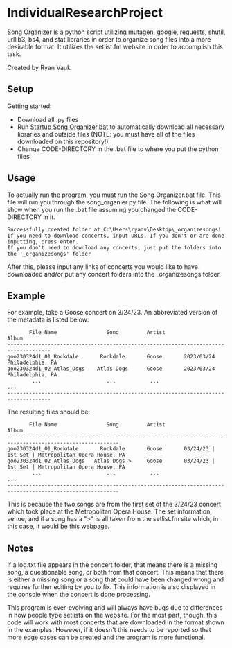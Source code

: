 # IndividualResearchProject
Song Organizer is a python script utilizing mutagen, google, requests, shutil, urllib3, bs4, and stat libraries in order to organize song files into a more desirable format. It utilizes the setlist.fm website in order to accomplish this task.

Created by Ryan Vauk
## Setup
Getting started:
- Download all .py files
- Run [Startup Song Organizer.bat]([https://github.com/RyanVauk/IndividualResearchProject/blob/main/startup_song_organizer.py](https://github.com/RyanVauk/Live-Song-Organizer/blob/main/Startup%20Song%20Organizer.bat)) to automatically download all necessary libraries and outside files (NOTE: you must have all of the files downloaded on this repository!)
- Change CODE-DIRECTORY in the .bat file to where you put the python files
## Usage
To actually run the program, you must run the Song Organizer.bat file. This file will run you through the song_organier.py file. The following is what will show when you run the .bat file assuming you changed the CODE-DIRECTORY in it.
```
Successfully created folder at C:\Users\ryanv\Desktop\_organizesongs!
If you need to download concerts, input URLs. If you don't or are done inputting, press enter.
If you don't need to download any concerts, just put the folders into the '_organizesongs' folder
```
After this, please input any links of concerts you would like to have downloaded and/or put any concert folders into the _organizesongs folder.
## Example
For example, take a Goose concert on 3/24/23. An abbreviated version of the metadata is listed below:
```
       File Name                Song         Artist                 Album
------------------------------------------------------------------------------------
goo230324d1_01_Rockdale       Rockdale       Goose       2023/03/24 Philadelphia, PA
goo230324d1_02_Atlas_Dogs    Atlas Dogs      Goose       2023/03/24 Philadelphia, PA
        ...                     ...           ...                    ...
------------------------------------------------------------------------------------
```
The resulting files should be:
```
       File Name                Song         Artist                          Album
----------------------------------------------------------------------------------------------------------
goo230324d1_01_Rockdale       Rockdale       Goose       03/24/23 | 1st Set | Metropolitan Opera House, PA
goo230324d1_02_Atlas_Dogs   Atlas Dogs >     Goose       03/24/23 | 1st Set | Metropolitan Opera House, PA
        ...                     ...           ...                             ... 
----------------------------------------------------------------------------------------------------------
```
This is because the two songs are from the first set of the 3/24/23 concert which took place at the Metropolitan Opera House. The set information, venue, and if a song has a ">" is all taken from the setlist.fm site which, in this case, it would be [this webpage](https://www.setlist.fm/setlist/goose/2023/metropolitan-opera-house-philadelphia-pa-4bbbcbae.html).
## Notes
If a log.txt file appears in the concert folder, that means there is a missing song, a questionable song, or both from that concert. This means that there is either a missing song or a song that could have been changed wrong and requires further editing by you to fix. This information is also displayed in the console when the concert is done processing.

This program is ever-evolving and will always have bugs due to differences in how people type setlists on the website. For the most part, though, this code will work with most concerts that are downloaded in the format shown in the examples. However, if it doesn't this needs to be reported so that more edge cases can be created and the program is more functional.
